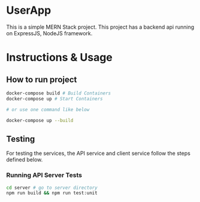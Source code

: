 # UserApp

This is a simple MERN Stack project. This project has a backend api running on ExpressJS, NodeJS framework.

# Instructions & Usage

## How to run project

```sh
docker-compose build # Build Containers
docker-compose up # Start Containers

# or use one command like below

docker-compose up --build
```

## Testing 

For testing the services, the API service and client service follow the steps defined below.

### Running API Server Tests

```sh
cd server # go to server directory
npm run build && npm run test:unit
```